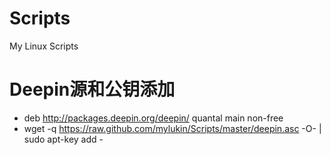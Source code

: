 Scripts
=======

My Linux Scripts


Deepin源和公钥添加
=======

* deb http://packages.deepin.org/deepin/ quantal main non-free
* wget -q https://raw.github.com/mylukin/Scripts/master/deepin.asc -O- | sudo apt-key add -
